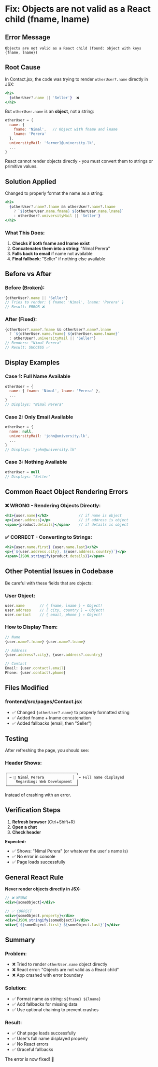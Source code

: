 # Fix: Objects are not valid as a React child (fname, lname)

## Error Message
```
Objects are not valid as a React child (found: object with keys {fname, lname})
```

## Root Cause

In Contact.jsx, the code was trying to render `otherUser?.name` directly in JSX:

```jsx
<h2>
  {otherUser?.name || 'Seller'}  ❌
</h2>
```

But `otherUser.name` is an **object**, not a string:

```javascript
otherUser = {
  name: {
    fname: 'Nimal',   // Object with fname and lname
    lname: 'Perera'
  },
  universityMail: 'farmer1@university.lk',
  ...
}
```

React cannot render objects directly - you must convert them to strings or primitive values.

## Solution Applied

Changed to properly format the name as a string:

```jsx
<h2>
  {otherUser?.name?.fname && otherUser?.name?.lname 
    ? `${otherUser.name.fname} ${otherUser.name.lname}`
    : otherUser?.universityMail || 'Seller'}
</h2>
```

### What This Does:

1. **Checks if both fname and lname exist**
2. **Concatenates them into a string**: "Nimal Perera"
3. **Falls back to email** if name not available
4. **Final fallback**: "Seller" if nothing else available

## Before vs After

### Before (Broken):
```jsx
{otherUser?.name || 'Seller'}
// Tries to render: { fname: 'Nimal', lname: 'Perera' }
// Result: ERROR ❌
```

### After (Fixed):
```jsx
{otherUser?.name?.fname && otherUser?.name?.lname 
  ? `${otherUser.name.fname} ${otherUser.name.lname}`
  : otherUser?.universityMail || 'Seller'}
// Renders: "Nimal Perera"
// Result: SUCCESS ✅
```

## Display Examples

### Case 1: Full Name Available
```javascript
otherUser = {
  name: { fname: 'Nimal', lname: 'Perera' },
  ...
}
// Displays: "Nimal Perera"
```

### Case 2: Only Email Available
```javascript
otherUser = {
  name: null,
  universityMail: 'john@university.lk',
  ...
}
// Displays: "john@university.lk"
```

### Case 3: Nothing Available
```javascript
otherUser = null
// Displays: "Seller"
```

## Common React Object Rendering Errors

### ❌ WRONG - Rendering Objects Directly:
```jsx
<h2>{user.name}</h2>              // if name is object
<p>{user.address}</p>             // if address is object
<span>{product.details}</span>    // if details is object
```

### ✅ CORRECT - Converting to Strings:
```jsx
<h2>{user.name.first} {user.name.last}</h2>
<p>{`${user.address.city}, ${user.address.country}`}</p>
<span>{JSON.stringify(product.details)}</span>
```

## Other Potential Issues in Codebase

Be careful with these fields that are objects:

### User Object:
```javascript
user.name       // { fname, lname } ← Object!
user.address    // { city, country } ← Object!
user.contact    // { email, phone } ← Object!
```

### How to Display Them:
```jsx
// Name
{user.name?.fname} {user.name?.lname}

// Address
{user.address?.city}, {user.address?.country}

// Contact
Email: {user.contact?.email}
Phone: {user.contact?.phone}
```

## Files Modified

### frontend/src/pages/Contact.jsx
- ✅ Changed `{otherUser?.name}` to properly formatted string
- ✅ Added fname + lname concatenation
- ✅ Added fallbacks (email, then "Seller")

## Testing

After refreshing the page, you should see:

### Header Shows:
```
┌────────────────────────────────┐
│ ← 👤 Nimal Perera             │  ← Full name displayed
│    Regarding: Web Development  │
└────────────────────────────────┘
```

Instead of crashing with an error.

## Verification Steps

1. **Refresh browser** (Ctrl+Shift+R)
2. **Open a chat**
3. **Check header**

**Expected:**
- ✅ Shows: "Nimal Perera" (or whatever the user's name is)
- ✅ No error in console
- ✅ Page loads successfully

## General React Rule

**Never render objects directly in JSX:**

```jsx
// ❌ WRONG
<div>{someObject}</div>

// ✅ CORRECT
<div>{someObject.property}</div>
<div>{JSON.stringify(someObject)}</div>
<div>{`${someObject.first} ${someObject.last}`}</div>
```

## Summary

### Problem:
- ❌ Tried to render `otherUser.name` object directly
- ❌ React error: "Objects are not valid as a React child"
- ❌ App crashed with error boundary

### Solution:
- ✅ Format name as string: `${fname} ${lname}`
- ✅ Add fallbacks for missing data
- ✅ Use optional chaining to prevent crashes

### Result:
- ✅ Chat page loads successfully
- ✅ User's full name displayed properly
- ✅ No React errors
- ✅ Graceful fallbacks

The error is now fixed! 🎉
